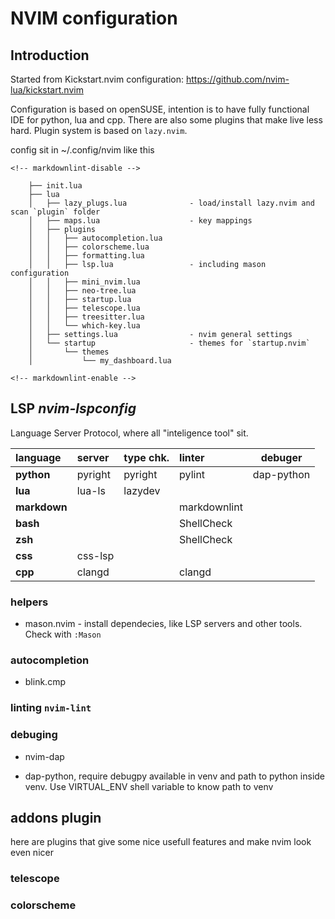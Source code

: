 # NVIM configuration

## Introduction

Started from Kickstart.nvim configuration: <https://github.com/nvim-lua/kickstart.nvim>

Configuration is based on openSUSE, intention is to have fully functional IDE for
python, lua and cpp. There are also some plugins that make live less hard.
Plugin system is based on `lazy.nvim`.

config sit in ~/.config/nvim like this

```lint
<!-- markdownlint-disable -->
```

```text
    ├── init.lua
    ├── lua
    │   ├── lazy_plugs.lua              - load/install lazy.nvim and scan `plugin` folder
    │   ├── maps.lua                    - key mappings
    │   ├── plugins
    │   │   ├── autocompletion.lua
    │   │   ├── colorscheme.lua
    │   │   ├── formatting.lua
    │   │   ├── lsp.lua                 - including mason configuration
    │   │   ├── mini_nvim.lua
    │   │   ├── neo-tree.lua
    │   │   ├── startup.lua
    │   │   ├── telescope.lua
    │   │   ├── treesitter.lua
    │   │   └── which-key.lua
    │   ├── settings.lua                - nvim general settings
    │   └── startup                     - themes for `startup.nvim`
    │       └── themes
    │           └── my_dashboard.lua
```

```lint
<!-- markdownlint-enable -->
```

## LSP *nvim-lspconfig*

Language Server Protocol, where all "inteligence tool" sit.

| language      |    server     | type chk. | linter        | debuger   |
|:--------------|:----------    |:----------|:--------------|--------   |
| **python**    |   pyright     | pyright   | pylint        | dap-python|
| **lua**       |   lua-ls      | lazydev   |               |           |
| **markdown**  |               |           | markdownlint  |           |
| **bash**      |               |           | ShellCheck    |           |
| **zsh**       |               |           | ShellCheck    |           |
| **css**       |   css-lsp     |           |               |           |
| **cpp**       |   clangd      |           | clangd        |           |

### helpers

- mason.nvim - install dependecies, like LSP servers and other tools.
Check with `:Mason`

### autocompletion

- blink.cmp

### linting `nvim-lint`

### debuging

- nvim-dap

- dap-python, require debugpy available in venv and path to python
inside venv. Use VIRTUAL_ENV shell variable to know path to venv

## addons plugin

here are plugins that give some nice usefull features and make nvim look even nicer

### telescope

### colorscheme
